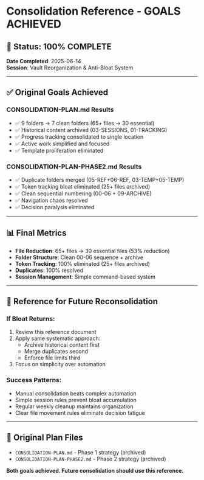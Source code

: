 # Consolidation Reference - GOALS ACHIEVED

## 🎯 Status: 100% COMPLETE
**Date Completed**: 2025-06-14  
**Session**: Vault Reorganization & Anti-Bloat System  

---

## ✅ Original Goals Achieved

### **CONSOLIDATION-PLAN.md Results**
- ✅ 9 folders → 7 clean folders (65+ files → 30 essential)
- ✅ Historical content archived (03-SESSIONS, 01-TRACKING)  
- ✅ Progress tracking consolidated to single location
- ✅ Active work simplified and focused
- ✅ Template proliferation eliminated

### **CONSOLIDATION-PLAN-PHASE2.md Results**  
- ✅ Duplicate folders merged (05-REF+06-REF, 03-TEMP+05-TEMP)
- ✅ Token tracking bloat eliminated (25+ files archived)
- ✅ Clean sequential numbering (00-06 + 09-ARCHIVE)
- ✅ Navigation chaos resolved
- ✅ Decision paralysis eliminated

---

## 📊 Final Metrics
- **File Reduction**: 65+ files → 30 essential files (53% reduction)
- **Folder Structure**: Clean 00-06 sequence + archive
- **Token Tracking**: 100% eliminated (25+ files archived)
- **Duplicates**: 100% resolved
- **Session Management**: Simple command-based system

---

## 🔄 Reference for Future Reconsolidation

### **If Bloat Returns:**
1. Review this reference document
2. Apply same systematic approach:
   - Archive historical content first
   - Merge duplicates second  
   - Enforce file limits third
3. Focus on simplicity over automation

### **Success Patterns:**
- Manual consolidation beats complex automation
- Simple session rules prevent bloat accumulation
- Regular weekly cleanup maintains organization
- Clear file movement rules eliminate decision fatigue

---

## 📝 Original Plan Files
- `CONSOLIDATION-PLAN.md` - Phase 1 strategy (archived)
- `CONSOLIDATION-PLAN-PHASE2.md` - Phase 2 strategy (archived)

**Both goals achieved. Future consolidation should use this reference.**